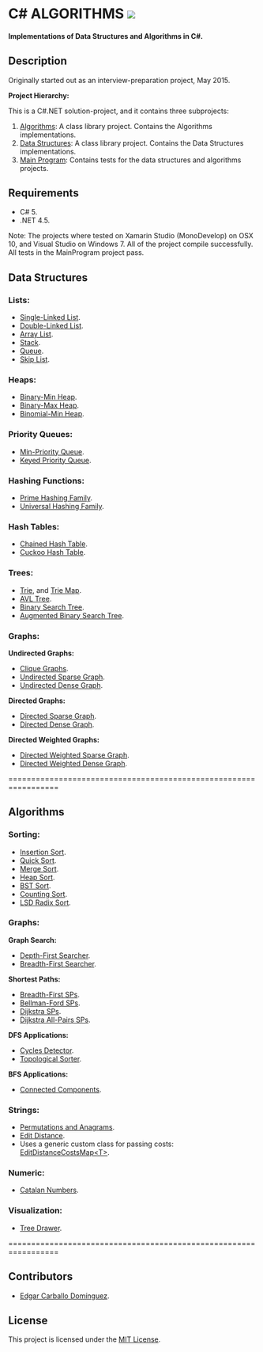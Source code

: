 # C# ALGORITHMS [![](https://travis-ci.org/aalhour/C-Sharp-Algorithms.svg?branch=master)](https://travis-ci.org/aalhour/C-Sharp-Algorithms)

#### Implementations of Data Structures and Algorithms in C#.

## Description

Originally started out as an interview-preparation project, May 2015.

**Project Hierarchy:**

This is a C#.NET solution-project, and it contains three subprojects:

 1. [Algorithms](Algorithms): A class library project. Contains the Algorithms implementations.
 2. [Data Structures](DataStructures): A class library project. Contains the Data Structures implementations.
 3. [Main Program](MainProgram): Contains tests for the data structures and algorithms projects.


## Requirements
 * C# 5.
 * .NET 4.5.

Note: The projects where tested on Xamarin Studio (MonoDevelop) on OSX 10, and Visual Studio on Windows 7. All of the project compile successfully. All tests in the MainProgram project pass.


## Data Structures

### Lists:
 * [Single-Linked List](DataStructures/Lists/SLinkedList.cs).
 * [Double-Linked List](DataStructures/Lists/DLinkedList.cs).
 * [Array List](DataStructures/Lists/ArrayList.cs).
 * [Stack](DataStructures/Lists/Stack.cs).
 * [Queue](DataStructures/Lists/Queue.cs).
 * [Skip List](DataStructures/Lists/SkipList.cs).

### Heaps:
 * [Binary-Min Heap](DataStructures/Heaps/BinaryMinHeap.cs).
 * [Binary-Max Heap](DataStructures/Heaps/BinaryMaxHeap.cs).
 * [Binomial-Min Heap](DataStructures/Heaps/BinomialMinHeap.cs).
 
### Priority Queues:
 * [Min-Priority Queue](DataStructures/Heaps/MinPriorityQueue.cs).
 * [Keyed Priority Queue](DataStructures/Heaps/KeyedPriorityQueue.cs).
 
### Hashing Functions:
 * [Prime Hashing Family](DataStructures/Hashing/PrimeHashingFamily.cs).
 * [Universal Hashing Family](DataStructures/Hashing/UniversalHashingFamily.cs).

### Hash Tables:
 * [Chained Hash Table](DataStructures/Dictionaries/ChainedHashTable.cs).
 * [Cuckoo Hash Table](DataStructures/Dictionaries/CuckooHashTable.cs).

### Trees:
 * [Trie](DataStructures/Trees/Trie.cs), and [Trie Map](DataStructures/Trees/TrieMap.cs).
 * [AVL Tree](DataStructures/Trees/AVLTree.cs).
 * [Binary Search Tree](DataStructures/Trees/BinarySearchTree.cs).
 * [Augmented Binary Search Tree](DataStructures/Trees/AugmentedBinarySearchTree.cs).
 
### Graphs:
**Undirected Graphs:**
 * [Clique Graphs](DataStructures/Graphs/CliqueGraph.cs).
 * [Undirected Sparse Graph](DataStructures/Graphs/UndirectedSparseGraph.cs).
 * [Undirected Dense Graph](DataStructures/Graphs/UndirectedDenseGraph.cs).
 
**Directed Graphs:** 
 * [Directed Sparse Graph](DataStructures/Graphs/DirectedSparseGraph.cs).
 * [Directed Dense Graph](DataStructures/Graphs/DirectedDenseGraph.cs).

**Directed Weighted Graphs:**
 * [Directed Weighted Sparse Graph](DataStructures/Graphs/DirectedWeightedSparseGraph.cs).
 * [Directed Weighted Dense Graph](DataStructures/Graphs/DirectedWeightedDenseGraph.cs).

=================================================================

## Algorithms

### Sorting:
 * [Insertion Sort](Algorithms/Sorting/InsertionSorter.cs).
 * [Quick Sort](Algorithms/Sorting/QuickSorter.cs).
 * [Merge Sort](Algorithms/Sorting/MergeSorter.cs).
 * [Heap Sort](Algorithms/Sorting/HeapSorter.cs).
 * [BST Sort](Algorithms/Sorting/BinarySearchTreeSorter.cs).
 * [Counting Sort](Algorithms/Sorting/CountingSorter.cs).
 * [LSD Radix Sort](Algorithms/Sorting/LSDRadixSorter.cs).

### Graphs:
**Graph Search:**
 * [Depth-First Searcher](Algorithms/Graphs/DepthFirstSearcher.cs).
 * [Breadth-First Searcher](Algorithms/Graphs/BreadthFirstSearcher.cs).

**Shortest Paths:**
 * [Breadth-First SPs](Algorithms/Graphs/BreadthFirstShortestPaths.cs).
 * [Bellman-Ford SPs](Algorithms/Graphs/BellmanFordShortestPaths.cs).
 * [Dijkstra SPs](Algorithms/Graphs/DijkstraShortestPaths.cs).
 * [Dijkstra All-Pairs SPs](Algorithms/Graphs/DijkstraAllPairsShortestPaths.cs).

**DFS Applications:**
 * [Cycles Detector](Algorithms/Graphs/CyclesDetector.cs).
 * [Topological Sorter](Algorithms/Graphs/TopologicalSorter.cs).

**BFS Applications:**
 * [Connected Components](Algorithms/Graphs/ConnectedComponents.cs).

### Strings:
 * [Permutations and Anagrams](Algorithms/Strings/Permutations.cs).
 * [Edit Distance](Algorithms/Strings/EditDistance.cs).
  * Uses a generic custom class for passing costs: [EditDistanceCostsMap\<T\>](Algorithms/Strings/EditDistanceCostsMap.cs).

### Numeric:
 * [Catalan Numbers](Algorithms/Numeric/CatalanNumbers.cs).

### Visualization:
 * [Tree Drawer](DataStructures/Trees/TreeDrawer.cs).

=================================================================

## Contributors
 * [Edgar Carballo Domínguez](https://github.com/karv).


## License
This project is licensed under the [MIT License](LICENSE).
